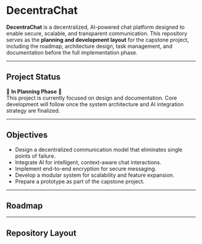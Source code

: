 # DecentraChat  

**DecentraChat** is a decentralized, AI-powered chat platform designed to enable secure, scalable, and transparent communication. This repository serves as the **planning and development layout** for the capstone project, including the roadmap, architecture design, task management, and documentation before the full implementation phase.  

---

## Project Status  
🚧 **In Planning Phase** 🚧  
This project is currently focused on design and documentation. Core development will follow once the system architecture and AI integration strategy are finalized.  

---

## Objectives  
- Design a decentralized communication model that eliminates single points of failure.  
- Integrate AI for intelligent, context-aware chat interactions.  
- Implement end-to-end encryption for secure messaging.  
- Develop a modular system for scalability and feature expansion.  
- Prepare a prototype as part of the capstone project.  

---

## Roadmap  

---

## Repository Layout  
